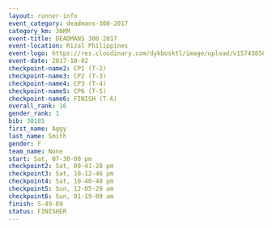 ```yaml
---
layout: runner-info 
event_category: deadmans-300-2017 
category_km: 30KM 
event-title: DEADMANS 300 2017 
event-location: Rizal Philippines 
event-logo: https://res.cloudinary.com/dykbosktl/image/upload/v1574385898/Logo/2017-DM300-Logo_ljecaw.jpg 
event-date: 2017-10-02 
checkpoint-name2: CP1 (T-2) 
checkpoint-name3: CP2 (T-3) 
checkpoint-name4: CP3 (T-4) 
checkpoint-name5: CP6 (T-5) 
checkpoint-name6: FINISH (T-6) 
overall_rank: 16
gender_rank: 1
bib: 30185
first_name: Aggy
last_name: Smith
gender: F
team_name: None
start: Sat, 07-30-00 pm
checkpoint2: Sat, 09-41-28 pm
checkpoint3: Sat, 10-12-46 pm
checkpoint4: Sat, 10-40-48 pm
checkpoint5: Sun, 12-05-29 am
checkpoint6: Sun, 01-19-09 am
finish: 5-49-09
status: FINISHER
---
```

